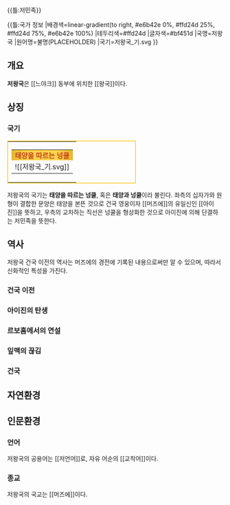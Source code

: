 {{틀:저민족}}

{{틀:국가 정보
|배경색=linear-gradient(to right, #e6b42e 0%, #ffd24d 25%, #ffd24d 75%, #e6b42e 100%)
|테두리색=#ffd24d
|글자색=#bf451d
|국명=저왕국
|원어명=불명(PLACEHOLDER)
|국기=저왕국_기.svg
}}

## 개요
**저왕국**은 [[느야크]] 동부에 위치한 [[왕국]]이다.

## 상징
### 국기
<table style="width:300px;border:2px solid #ffd24d;"><tr><td>
<table>
    <tr>
        <th style="background:linear-gradient(to right, #e6b42e 0%, #ffd24d 25%, #ffd24d 75%, #e6b42e 100%);color:#bf451d;padding:0;"><b>태양을 따르는 넝쿨</b></th>
    </tr>
    <tr style="padding:0;">
        <td>![[저왕국_기.svg]]</td>
    </tr>
</table>
</td></tr></table>

저왕국의 국기는 **태양을 따르는 넝쿨**, 혹은 **태양과 넝쿨**이라 불린다. 좌측의 십자가와 원형이 결합한 문양은 태양을 본뜬 것으로 건국 영웅이자 
[[머즈에]]의 유일신인 [[아이진]]을 뜻하고, 우측의 교차하는 직선은 넝쿨을 형상화한 것으로 아이진에 의해 단결하는 저민족을 뜻한다.

## 역사
저왕국 건국 이전의 역사는 머즈에의 경전에 기록된 내용으로써만 알 수 있으며, 따라서 신화적인 특성을 가진다.

### 건국 이전
### 아이진의 탄생
### 르보흠에서의 연설
### 잎맥의 끊김
### 건국

## 자연환경

## 인문환경
### 언어
저왕국의 공용어는 [[저언어]]로, 자유 어순의 [[교착어]]이다.

### 종교
저왕국의 국교는 [[머즈에]]이다.
